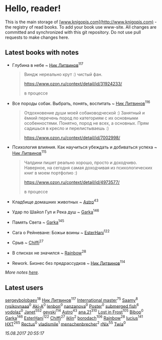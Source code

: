 # Hello, reader!
This is the main storage of [www.knigopis.com](http://www.knigopis.com) - the registry of read books.
To add your book use www-site. All changes are committed and synchronized with this git repository.
Do not use pull requests to make changes here.


## Latest books with notes
* Глубина в небе ~ [Ник Литвинов](users/241/241974816-vkontakte)<sup>117</sup>
    > Виндж нереально крут :) чистый фан.
    > 
    > https://www.ozon.ru/context/detail/id/31924233/
    > 
    > в процессе

* Все породы собак. Выбрать, понять, воспитать ~ [Ник Литвинов](users/241/241974816-vkontakte)<sup>116</sup>
    > Отдохновение души моей собаководческой :) Занятный и ёмкий перечень пород по категориям с их основными особенностями. Понятно, пород не всех, а основных. Прям садишься в кресло и перелистываешь :)
    > 
    > https://www.ozon.ru/context/detail/id/7002998/

* Психология влияния. Как научиться убеждать и добиваться успеха ~ [Ник Литвинов](users/241/241974816-vkontakte)<sup>115</sup>
    > Чалдини пишет реально хорошо, просто и доходчиво. Наверное, на сегодня самая доходчивая из психологических книг в моем портфолио :)
    > 
    > https://www.ozon.ru/context/detail/id/4973577/
    > 
    > в процессе

* Кладбище домашних животных ~ [Astro](users/282/282662025-vkontakte)<sup>43</sup>

* Удар по Шайол Гул и Река душ ~ [Garka](users/115/115753719718250012620-google)<sup>146</sup>

* Память Света ~ [Garka](users/115/115753719718250012620-google)<sup>145</sup>

* Сага о Рейневане: Божьи воины ~ [EsterHani](users/305/30558181-vkontakte)<sup>122</sup>

* Срыв ~ [Chiffi](users/105/105831994080785626680-google)<sup>27</sup>

* В списках не значился ~ [Rainbow](users/109/109787328219839805802-google)<sup>28</sup>

* Rework. Бизнес без предрассудков ~ [Ник Литвинов](users/241/241974816-vkontakte)<sup>114</sup>


_More notes [here](latest_books_with_notes.md)._


## Latest users
[sergeybolobaev](users/379/37918255-vkontakte)<sup>18</sup> 
[Ник Литвинов](users/241/241974816-vkontakte)<sup>117</sup> 
[International master](users/741/74140988-vkontakte)<sup>75</sup> 
[Saamy](users/115/115226508-vkontakte)<sup>8</sup> 
[rysikovnaaa](users/132/132828861-vkontakte)<sup>0</sup> 
[Aki-A](users/217/217955551-vkontakte)<sup>0</sup> 
[lenbon](users/152/1528310424149493-facebook)<sup>0</sup> 
[nanzanova](users/112/11205797-vkontakte)<sup>0</sup> 
[Poster](users/192/192099707915275-facebook)<sup>0</sup> 
[submerged fish](users/471/471364154-yandex)<sup>6</sup> 
[vodolaz](users/100/100814312071069684938-google)<sup>0</sup> 
[Janet](users/108/108113656204404967440-google)<sup>552</sup> 
[geyski](users/221/221959664-vkontakte)<sup>114</sup> 
[Astro](users/282/282662025-vkontakte)<sup>43</sup> 
[ana.21](users/107/107655526900000657481-google)<sup>310</sup> 
[Lost in Frost](users/103/103293621948650602575-google)<sup>105</sup> 
[Bibop](users/144/144126479514349-facebook)<sup>0</sup> 
[Garka](users/115/115753719718250012620-google)<sup>146</sup> 
[EsterHani](users/305/30558181-vkontakte)<sup>122</sup> 
[Chiffi](users/105/105831994080785626680-google)<sup>27</sup> 
[iklin](users/160/1602268389844908-facebook)<sup>2</sup> 
[borodach](users/157/15706320-vkontakte)<sup>106</sup> 
[Rainbow](users/109/109787328219839805802-google)<sup>28</sup> 
[lucius](users/838/83820536-yandex)<sup>141</sup> 
[HXT](users/100/100002563462782-facebook)<sup>265</sup> 
[Rectus](users/102/10212207630017815-facebook)<sup>0</sup> 
[vladismile](users/146/1467491296661560-facebook)<sup>1</sup> 
[menschenbrecher](users/495/4957345-vkontakte)<sup>2</sup> 
[rNix](users/115/115622071-twitter)<sup>55</sup> 
[Twia](users/111/111909358740464478736-google)<sup>0</sup> 


_15.08.2017 20:55:17_
